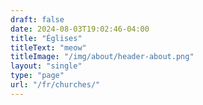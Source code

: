 ```yaml
---
draft: false
date: 2024-08-03T19:02:46-04:00
title: "Églises"
titleText: "meow"
titleImage: "/img/about/header-about.png"
layout: "single"
type: "page"
url: "/fr/churches/"
---
```


